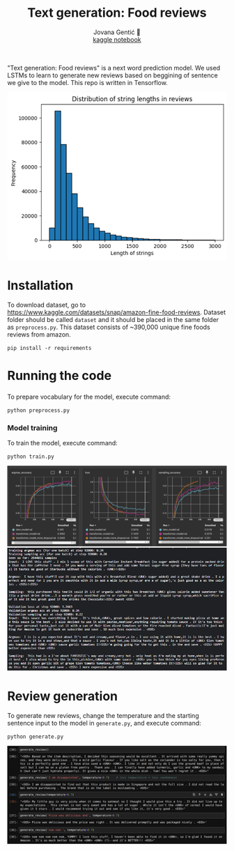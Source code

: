 <div align="center"> <h1> Text generation: Food reviews </h1> </div>
<div align="center"><a>Jovana&nbsp;Gentić 🦆</a></div>
<div align="center"><a href="https://www.kaggle.com/code/jovanagenti/spectrogram-classification-with-conv1d-97-7">kaggle notebook</a></div>

<br>
<br>

"Text generation: Food reviews" is a next word prediction model. We used LSTMs to learn to generate new reviews based on beggining of sentence we give to the model. This repo is written in Tensorflow.

<div align="center"><img src="./images/data_analysis.png"></div>

# Installation #
To download dataset, go to https://www.kaggle.com/datasets/snap/amazon-fine-food-reviews. Dataset folder should be called `dataset` and it should be placed in the same folder as `preprocess.py`.
This dataset consists of ~390,000 unique fine foods reviews from amazon. 
```
pip install -r requirements
```
# Running the code #
###
To prepare vocabulary for the model, execute command:

```
python preprocess.py
```

### Model training
To train the model, execute command:

```
python train.py
```
<div align="center"><img src="./images/tensorboards.png"></div>
<div align="center"><img src="./images/training_step.PNG"></div>

# Review generation #
To generate new reviews, change the temperature and the starting sentence input to the model in `generate.py`, and execute command:

```
python generate.py
```
<div align="center"><img src="./images/generated_reviews.png"></div>
